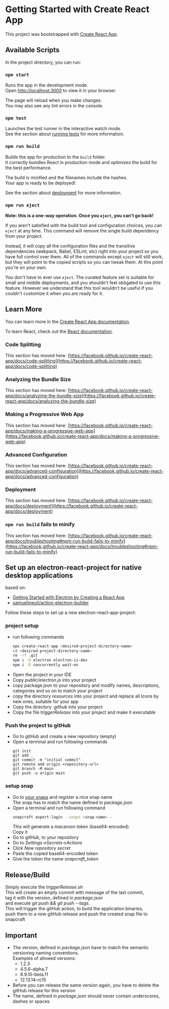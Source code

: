 # Getting Started with Create React App

This project was bootstrapped with [Create React App](https://github.com/facebook/create-react-app).

## Available Scripts

In the project directory, you can run:

### `npm start`

Runs the app in the development mode.\
Open [http://localhost:3000](http://localhost:3000) to view it in your browser.

The page will reload when you make changes.\
You may also see any lint errors in the console.

### `npm test`

Launches the test runner in the interactive watch mode.\
See the section about [running tests](https://facebook.github.io/create-react-app/docs/running-tests) for more information.

### `npm run build`

Builds the app for production to the `build` folder.\
It correctly bundles React in production mode and optimizes the build for the best performance.

The build is minified and the filenames include the hashes.\
Your app is ready to be deployed!

See the section about [deployment](https://facebook.github.io/create-react-app/docs/deployment) for more information.

### `npm run eject`

**Note: this is a one-way operation. Once you `eject`, you can't go back!**

If you aren't satisfied with the build tool and configuration choices, you can `eject` at any time. This command will remove the single build dependency from your project.

Instead, it will copy all the configuration files and the transitive dependencies (webpack, Babel, ESLint, etc) right into your project so you have full control over them. All of the commands except `eject` will still work, but they will point to the copied scripts so you can tweak them. At this point you're on your own.

You don't have to ever use `eject`. The curated feature set is suitable for small and middle deployments, and you shouldn't feel obligated to use this feature. However we understand that this tool wouldn't be useful if you couldn't customize it when you are ready for it.

## Learn More

You can learn more in the [Create React App documentation](https://facebook.github.io/create-react-app/docs/getting-started).

To learn React, check out the [React documentation](https://reactjs.org/).

### Code Splitting

This section has moved here: [https://facebook.github.io/create-react-app/docs/code-splitting](https://facebook.github.io/create-react-app/docs/code-splitting)

### Analyzing the Bundle Size

This section has moved here: [https://facebook.github.io/create-react-app/docs/analyzing-the-bundle-size](https://facebook.github.io/create-react-app/docs/analyzing-the-bundle-size)

### Making a Progressive Web App

This section has moved here: [https://facebook.github.io/create-react-app/docs/making-a-progressive-web-app](https://facebook.github.io/create-react-app/docs/making-a-progressive-web-app)

### Advanced Configuration

This section has moved here: [https://facebook.github.io/create-react-app/docs/advanced-configuration](https://facebook.github.io/create-react-app/docs/advanced-configuration)

### Deployment

This section has moved here: [https://facebook.github.io/create-react-app/docs/deployment](https://facebook.github.io/create-react-app/docs/deployment)

### `npm run build` fails to minify

This section has moved here: [https://facebook.github.io/create-react-app/docs/troubleshooting#npm-run-build-fails-to-minify](https://facebook.github.io/create-react-app/docs/troubleshooting#npm-run-build-fails-to-minify)


## Set up an electron-react-project for native desktop applications
based on:
* [Getting Started with Electron by Creating a React App](https://www.section.io/engineering-education/desktop-application-with-react/)
* [samuelmeuli/action-electron-builder](https://github.com/samuelmeuli/action-electron-builder)

Follow these steps to set up a new electron-react-app-project:

### project setup
* run following commands
  ```bash
  npx create-react-app <desired-project-directory-name>
  cd <desired-project-directory-name>
  rm -rf .git
  npm i -D electron electron-is-dev
  npm i -D concurrently wait-on
  ```
* Open the project in your IDE
* Copy *public/electron.js* into your project
* copy package.json to your repository
  and modify names, descriptions, categories and so on to match your project
* copy the directory *resources* into your project
  and replace all Icons by new ones, suitable for your app
* Copy the directory *.github* into your project
* Copy the file *triggerRelease* into your project and make it executable
  
### Push the project to gitHub
* Go to gitHub and create a new repository (empty)
* Open a terminal and run following commands
  ```
  git init
  git add .
  git commit -m "initial commit"
  git remote add origin <repository-url>
  git branch -M main
  git push -u origin main
  ```
  
### setup snap
* Go to [your snaps](https://snapcraft.io/snaps) and register a nice snap name \
  The snap has to match the name defined in *package.json*
* Open a terminal and run following command
  ```bash
  snapcraft export-login --snaps <snap-name> -
  ```
  This will generate a macaroon token (base64-encoded). \
  Copy it
* Go to gitHub, to your repository
* Go to *Settings->Secrets->Actions*
* Click *New repository secret*
* Paste the copied base64-encoded token
* Give the token the name *snapcraft_token*

## Release/Build
Simply execute the *triggerRelease.sh* \
This will create an empty commit with message of the last commit, \
tag it with the version, defined in *package.json* \
and execute *git push && git push --tags*. \
This will trigger the gitHub action, to build the application binaries, \
push them to a new gitHub release and push the created snap file to snapcraft

## Important
* The version, defined in *package.json* have to match the semantic versioning naming conventions. \
  Examples of allowed versions:
  * 1.2.3
  * 4.5.6-alpha.7
  * 8.9.10-beta.11
  * 12.13.14-rc15
* Before you can release the same version again, you have to delete the gitHub release for this version
* The name, defined in *package.json* should never contain underscores, dashes or spaces